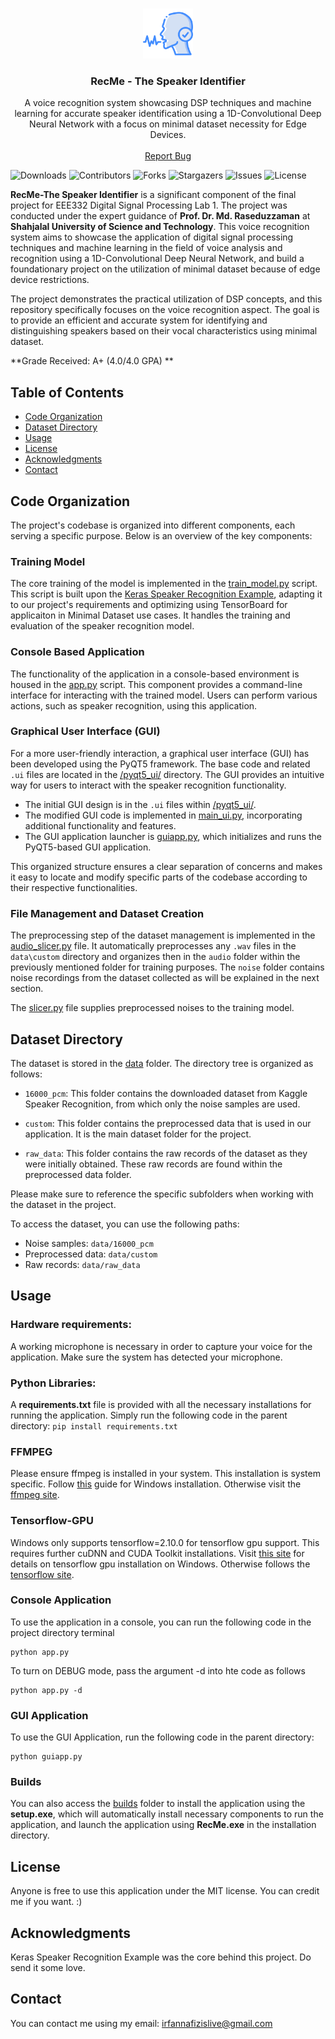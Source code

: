 <br/>
<p align="center">
  <a href="https://github.com/IrfanNafiz/RecMe">
    <img src="https://github.com/IrfanNafiz/RecMe/blob/main/pyqt5_ui/icons/voice-recognition.png" alt="Logo" width="80" height="80">
  </a>

  <h3 align="center">RecMe - The Speaker Identifier</h3>

  <p align="center">
A voice recognition system showcasing DSP techniques and machine learning for accurate speaker identification using a 1D-Convolutional Deep Neural Network with a focus on minimal dataset necessity for Edge Devices.
    <br/>
    <br/>
    <a href="https://github.com/IrfanNafiz/RecMe/issues">Report Bug</a>
  </p>
</p>

![Downloads](https://img.shields.io/github/downloads/IrfanNafiz/RecMe/total) ![Contributors](https://img.shields.io/github/contributors/IrfanNafiz/RecMe?color=dark-green) ![Forks](https://img.shields.io/github/forks/IrfanNafiz/RecMe?style=social) ![Stargazers](https://img.shields.io/github/stars/IrfanNafiz/RecMe?style=social) ![Issues](https://img.shields.io/github/issues/IrfanNafiz/RecMe) ![License](https://img.shields.io/github/license/IrfanNafiz/RecMe)

**RecMe-The Speaker Identifier** is a significant component of the final project for EEE332 Digital Signal Processing Lab 1. The project was conducted under the expert guidance of **Prof. Dr. Md. Raseduzzaman** at **Shahjalal University of Science and Technology**. This voice recognition system aims to showcase the application of digital signal processing techniques and machine learning in the field of voice analysis and recognition using a 1D-Convolutional Deep Neural Network, and build a foundationary project on the utilization of minimal dataset because of edge device restrictions.

The project demonstrates the practical utilization of DSP concepts, and this repository specifically focuses on the voice recognition aspect. The goal is to provide an efficient and accurate system for identifying and distinguishing speakers based on their vocal characteristics using minimal dataset.

**Grade Received: A+ (4.0/4.0 GPA)
**
## Table of Contents

- [Code Organization](#code-organization)
- [Dataset Directory](#dataset-directory)
- [Usage](#usage)
- [License](#license)
- [Acknowledgments](#acknowledgments)
- [Contact](#contact)

## Code Organization

The project's codebase is organized into different components, each serving a specific purpose. Below is an overview of the key components:

### Training Model

The core training of the model is implemented in the [train_model.py](train_model.py) script. This script is built upon the [Keras Speaker Recognition Example](https://keras.io/examples/audio/speaker_recognition_using_cnn/#introduction), adapting it to our project's requirements and optimizing using TensorBoard for applicaiton in Minimal Dataset use cases. It handles the training and evaluation of the speaker recognition model.

### Console Based Application

The functionality of the application in a console-based environment is housed in the [app.py](app.py) script. This component provides a command-line interface for interacting with the trained model. Users can perform various actions, such as speaker recognition, using this application.

### Graphical User Interface (GUI)

For a more user-friendly interaction, a graphical user interface (GUI) has been developed using the PyQT5 framework. The base code and related `.ui` files are located in the [/pyqt5_ui/](/pyqt5_ui/) directory. The GUI provides an intuitive way for users to interact with the speaker recognition functionality.

- The initial GUI design is in the `.ui` files within [/pyqt5_ui/](/pyqt5_ui/).
- The modified GUI code is implemented in [main_ui.py](main_ui.py), incorporating additional functionality and features.
- The GUI application launcher is [guiapp.py](guiapp.py), which initializes and runs the PyQT5-based GUI application.

This organized structure ensures a clear separation of concerns and makes it easy to locate and modify specific parts of the codebase according to their respective functionalities.

### File Management and Dataset Creation

The preprocessing step of the dataset management is implemented in the [audio_slicer.py](audio_slicer.py) file. It automatically preprocesses any `.wav` files in the `data\custom` directory and organizes then in the `audio` folder within the previously mentioned folder for training purposes. The `noise` folder contains noise recordings from the dataset collected as will be explained in the next section.

The [slicer.py](slicer.py) file supplies preprocessed noises to the training model.

## Dataset Directory

The dataset is stored in the [data](/data) folder. The directory tree is organized as follows:

- `16000_pcm`: This folder contains the downloaded dataset from Kaggle Speaker Recognition, from which only the noise samples are used.

- `custom`: This folder contains the preprocessed data that is used in our application. It is the main dataset folder for the project.

- `raw_data`: This folder contains the raw records of the dataset as they were initially obtained. These raw records are found within the preprocessed data folder.

Please make sure to reference the specific subfolders when working with the dataset in the project.

To access the dataset, you can use the following paths:

- Noise samples: `data/16000_pcm`
- Preprocessed data: `data/custom`
- Raw records: `data/raw_data`

## Usage

### Hardware requirements: 
A working microphone is necessary in order to capture your voice for the application. Make sure the system has detected your microphone.

### Python Libraries: 
A **requirements.txt** file is provided with all the necessary installations for running the application.
Simply run the following code in the parent directory:
```pip install requirements.txt```

### FFMPEG
Please ensure ffmpeg is installed in your system. This installation is system specific. Follow [this](https://phoenixnap.com/kb/ffmpeg-windows) guide for Windows installation. Otherwise visit the [ffmpeg site](https://ffmpeg.org/download.html). 

### Tensorflow-GPU
Windows only supports tensorflow=2.10.0 for tensorflow gpu support. This requires further cuDNN and CUDA Toolkit installations. Visit [this site](https://deeplizard.com/learn/video/IubEtS2JAiY) for details on tensorflow gpu installation on Windows. Otherwise follows the [tensorflow site](https://www.tensorflow.org/install/pip). 

### Console Application
To use the application in a console, you can run the following code in the project directory terminal
```
python app.py
```
To turn on DEBUG mode, pass the argument -d into hte code as follows
```
python app.py -d
```

### GUI Application
To use the GUI Application, run the following code in the parent directory:
```
python guiapp.py
```

### Builds
You can also access the [builds](\builds) folder to install the application using the **setup.exe**, which will automatically install necessary components to run the application, and launch the application using **RecMe.exe** in the installation directory.

## License

Anyone is free to use this application under the MIT license. You can credit me if you want. :)

## Acknowledgments

Keras Speaker Recognition Example was the core behind this project. Do send it some love.

## Contact

You can contact me using my email: irfannafizislive@gmail.com
